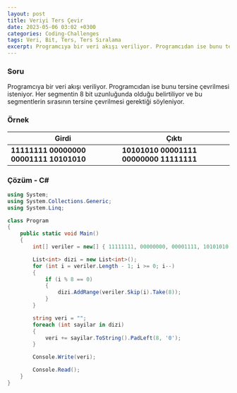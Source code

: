 ```yaml
---
layout: post
title: Veriyi Ters Çevir
date: 2023-05-06 03:02 +0300
categories: Coding-Challenges
tags: Veri, Bit, Ters, Ters Sıralama
excerpt: Programcıya bir veri akışı veriliyor. Programcıdan ise bunu tersine çevrilmesi isteniyor. Her segmentin 8 bit uzunluğunda olduğu belirtiliyor ve bu segmentlerin sırasının tersine çevrilmesi gerektiği söyleniyor...
---
```


### Soru

Programcıya bir veri akışı veriliyor. Programcıdan ise bunu tersine çevrilmesi isteniyor. Her segmentin 8 bit uzunluğunda olduğu belirtiliyor ve bu segmentlerin sırasının tersine çevrilmesi gerektiği söyleniyor.

### Örnek

| Girdi                                   | Çıktı                                   |
| --------------------------------------- | --------------------------------------- |
| **11111111 00000000 00001111 10101010** | **10101010 00001111 00000000 11111111** |

### Çözüm - C#

```csharp
using System;
using System.Collections.Generic;
using System.Linq;

class Program
{
    public static void Main()
    {
        int[] veriler = new[] { 11111111, 00000000, 00001111, 10101010 };

        List<int> dizi = new List<int>();
        for (int i = veriler.Length - 1; i >= 0; i--)
        {
            if (i % 8 == 0)
            {
                dizi.AddRange(veriler.Skip(i).Take(8));
            }
        }

        string veri = "";
        foreach (int sayilar in dizi)
        {
            veri += sayilar.ToString().PadLeft(8, '0');
        }

        Console.Write(veri);

        Console.Read();
    }
}
```
